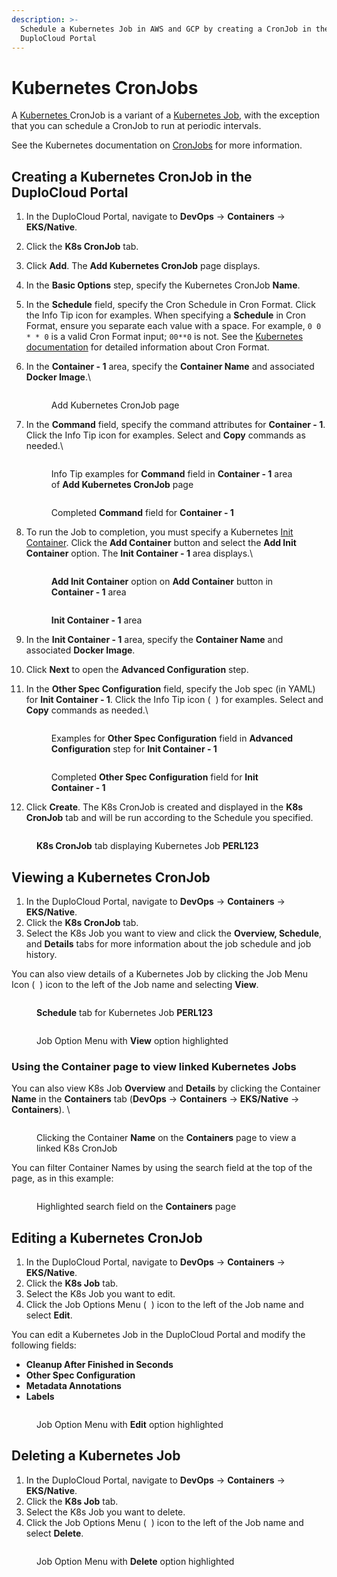 ```yaml
---
description: >-
  Schedule a Kubernetes Job in AWS and GCP by creating a CronJob in the
  DuploCloud Portal
---
```


# Kubernetes CronJobs

A [Kubernetes ](https://kubernetes.io/)CronJob is a variant of a [Kubernetes Job](kubernetes-jobs.md), with the exception that you can schedule a CronJob to run at periodic intervals.

See the Kubernetes documentation on [CronJobs](https://kubernetes.io/docs/concepts/workloads/controllers/cron-jobs/) for more information.

## Creating a Kubernetes CronJob in the DuploCloud Portal

1. In the DuploCloud Portal, navigate to **DevOps** -> **Containers** -> **EKS/Native**.
2. Click the **K8s CronJob** tab.
3. Click **Add**. The **Add Kubernetes CronJob** page displays.
4. In the **Basic Options** step, specify the Kubernetes CronJob **Name**.
5. In the **Schedule** field, specify the Cron Schedule in Cron Format. Click the Info Tip icon for examples. When specifying a **Schedule** in Cron Format, ensure you separate each value with a space. For example, `0 0 * * 0` is a valid Cron Format input; `00**0` is not. See the [Kubernetes documentation](https://kubernetes.io/docs/concepts/workloads/controllers/cron-jobs/#writing-a-cronjob-spec) for detailed information about Cron Format.
6.  In the **Container - 1** area, specify the **Container Name** and associated **Docker Image**.\


    <figure><img src="../.gitbook/assets/j15.png" alt=""><figcaption><p>Add Kubernetes CronJob page</p></figcaption></figure>


7.  In the **Command** field, specify the command attributes for **Container - 1**. Click the Info Tip icon for examples. Select and **Copy** commands as needed.\


    <div align="left">

    <figure><img src="../.gitbook/assets/j16.png" alt=""><figcaption><p>Info Tip examples for <strong>Command</strong> field in <strong>Container - 1</strong> area of <strong>Add Kubernetes CronJob</strong> page<br></p></figcaption></figure>

    </div>



    <div align="left">

    <figure><img src="../.gitbook/assets/j17.png" alt=""><figcaption><p>Completed <strong>Command</strong> field for <strong>Container - 1</strong> </p></figcaption></figure>

    </div>


8.  To run the Job to completion, you must specify a Kubernetes [Init Container](https://kubernetes.io/docs/concepts/workloads/pods/init-containers/).  Click the **Add Container** <img src="../.gitbook/assets/chevron_Down_arrow.png" alt="" data-size="line">button and select the **Add Init Container** option. The **Init Container - 1** area displays.\


    <div align="left">

    <figure><img src="../.gitbook/assets/j18.png" alt=""><figcaption><p><strong>Add Init Container</strong> option on <strong>Add Container</strong> button in <strong>Container - 1</strong> area</p></figcaption></figure>

    </div>



    <figure><img src="../.gitbook/assets/j23.png" alt=""><figcaption><p><strong>Init Container - 1</strong> area</p></figcaption></figure>


9. In the **Init Container - 1** area, specify the **Container Name** and associated **Docker Image**.
10. Click **Next** to open the **Advanced Configuration** step.
11. In the **Other Spec Configuration** field, specify the Job spec (in YAML) for **Init Container - 1**. Click the Info Tip icon       ( <img src="../.gitbook/assets/info_tip_black.png" alt="" data-size="line"> ) for examples. Select and **Copy** commands as needed.\


    <div align="left">

    <figure><img src="../.gitbook/assets/j21.png" alt=""><figcaption><p>Examples for <strong>Other Spec Configuration</strong> field in <strong>Advanced Configuration</strong> step for <strong>Init Container - 1</strong><br></p></figcaption></figure>

    </div>

    <div align="left">

    <figure><img src="../.gitbook/assets/j22.png" alt=""><figcaption><p>Completed <strong>Other Spec Configuration</strong> field for <strong>Init Container - 1</strong> <br></p></figcaption></figure>

    </div>
12. Click **Create**. The K8s CronJob is created and displayed in the **K8s CronJob** tab and will be run according to the Schedule you specified.&#x20;

<div align="left">

<figure><img src="../.gitbook/assets/j24.png" alt=""><figcaption><p><strong>K8s CronJob</strong> tab displaying Kubernetes Job <strong>PERL123</strong> </p></figcaption></figure>

</div>

## Viewing a Kubernetes CronJob&#x20;

1. In the DuploCloud Portal, navigate to **DevOps** -> **Containers** -> **EKS/Native**.
2. Click the **K8s CronJob** tab.
3. Select the K8s Job you want to view and click the **Overview, Schedule**, and **Details** tabs for more information about the job schedule and job history.&#x20;

You can also view details of a Kubernetes Job by clicking the Job Menu Icon ( <img src="../.gitbook/assets/Kabab_three_Vertical_dots.png" alt="" data-size="line"> ) icon to the left of the Job name and selecting **View**.

<div align="left">

<figure><img src="../.gitbook/assets/j25.png" alt=""><figcaption><p><strong>Schedule</strong> tab for Kubernetes Job <strong>PERL123</strong></p></figcaption></figure>

</div>

<figure><img src="../.gitbook/assets/j26.png" alt=""><figcaption><p>Job Option Menu with <strong>View</strong> option highlighted</p></figcaption></figure>

### Using the Container page to view linked Kubernetes Jobs

You can also view K8s Job **Overview** and **Details** by clicking the Container **Name** in the **Containers** tab (**DevOps** -> **Containers** -> **EKS/Native** -> **Containers**). \


<div align="left">

<figure><img src="../.gitbook/assets/j29.png" alt=""><figcaption><p>Clicking the Container <strong>Name</strong> on the <strong>Containers</strong> page to view a linked K8s CronJob</p></figcaption></figure>

</div>

You can filter Container Names by using the search field at the top of the page, as in this example:

<figure><img src="../.gitbook/assets/j30.png" alt=""><figcaption><p>Highlighted search field on the <strong>Containers</strong> page </p></figcaption></figure>

## Editing a Kubernetes CronJob

1. In the DuploCloud Portal, navigate to **DevOps** -> **Containers** -> **EKS/Native**.
2. Click the **K8s Job** tab.
3. Select the K8s Job you want to edit.&#x20;
4. Click the Job Options Menu ( <img src="../.gitbook/assets/Kabab_three_Vertical_dots.png" alt="" data-size="line"> ) icon to the left of the Job name and select **Edit**.

You can edit a Kubernetes Job in the DuploCloud Portal and modify the following fields:

* **Cleanup After Finished in Seconds**
* **Other Spec Configuration**
* **Metadata Annotations**
* **Labels**

<figure><img src="../.gitbook/assets/j27.png" alt=""><figcaption><p>Job Option Menu with <strong>Edit</strong> option highlighted</p></figcaption></figure>

## Deleting a Kubernetes Job

1. In the DuploCloud Portal, navigate to **DevOps** -> **Containers** -> **EKS/Native**.
2. Click the **K8s Job** tab.
3. Select the K8s Job you want to delete.&#x20;
4. Click the Job Options Menu ( <img src="../.gitbook/assets/Kabab_three_Vertical_dots.png" alt="" data-size="line"> ) icon to the left of the Job name and select **Delete**.

<figure><img src="../.gitbook/assets/j28.png" alt=""><figcaption><p>Job Option Menu with <strong>Delete</strong> option highlighted</p></figcaption></figure>

